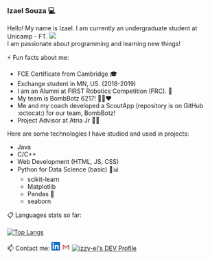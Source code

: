 ### Izael Souza :computer:
Hello! My name is Izael. I am currently an undergraduate student at Unicamp - FT. <img src="https://github.com/TheDudeThatCode/TheDudeThatCode/blob/master/Assets/Developer.gif" width="34px"><br>
I am passionate about programming and learning new things!

⚡ Fun facts about me:
 - FCE Certificate from Cambridge :mortar_board:
 - Exchange student in MN, US. (2018-2019)
 - I am an Alumni at FIRST Robotics Competition (FRC). :robot: <br>
 - My team is BombBotz 6217! 🤠:black_heart::heart:
 - Me and my coach developed a ScoutApp (repository is on GitHub :octocat:) for our team, BombBotz!
 - Project Advisor at Atria Jr :purple_heart::bat:

Here are some technologies I have studied and used in projects:
- Java
- C/C++
- Web Development (HTML, JS, CSS)
- Python for Data Science (basic) :snake::bar_chart:
  - scikit-learn
  - Matplotlib
  - Pandas :panda_face:
  - seaborn
  
:clipboard: Languages stats so far:<br><br>
[![Top Langs](https://github-readme-stats.vercel.app/api/top-langs/?username=izzy-el&layout=compact)](https://github.com/izzy-el)

📫 Contact me:
[<img src="https://github.com/Amchuz/Amchuz/blob/master/linkedin.jpeg" alt="linkedin logo" width="20">](https://www.linkedin.com/in/jo%C3%A3o-vitor-izael-souza-302a16192/) [<img src="https://github.com/Amchuz/Amchuz/blob/master/gmail.jpeg" alt="gmail logo" width="20">](j175037@dac.unicamp.br) [<img src="https://d2fltix0v2e0sb.cloudfront.net/dev-badge.svg" alt="izzy-el's DEV Profile" width="20">](https://dev.to/izzyel)


<!--
**izzy-el/izzy-el** is a ✨ _special_ ✨ repository because its `README.md` (this file) appears on your GitHub profile.

Here are some ideas to get you started:

- 🔭 I’m currently working on ...
- 🌱 I’m currently learning ...
- 👯 I’m looking to collaborate on ...
- 🤔 I’m looking for help with ...
- 💬 Ask me about ...
- 📫 How to reach me: ...
- 😄 Pronouns: ...
- ⚡ Fun fact: ...
-->
